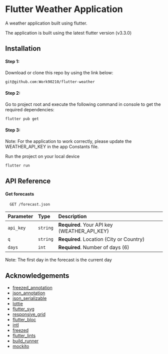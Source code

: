
# Flutter Weather Application

A weather application built using flutter. 

The application is built using the latest flutter version (v3.3.0)



## Installation

#### Step 1:
Download or clone this repo by using the link below:
```bash
git@github.com:Work90210/flutter-weather
```
#### Step 2:
Go to project root and execute the following command in console to get the required dependencies:
```bash
flutter pub get 
```
#### Step 3:
Note: For the application to work correctly, please update the WEATHER_API_KEY in the app Constants file.

Run the project on your local device
```bash
flutter run
```
## API Reference

#### Get forecasts

```http
  GET /forecast.json
```

| Parameter | Type     | Description                |
| :-------- | :------- | :------------------------- |
| `api_key` | `string` | **Required**. Your API key (WEATHER_API_KEY) |
| `q` | `string` | **Required**. Location (City or Country) |
| `days` | `int` | **Required**. Number of days (6) |

Note: The first day in the forecast is the current day



## Acknowledgements

 - [freezed_annotation](https://pub.dev/packages/freezed_annotation)
 - [json_annotation](https://pub.dev/packages/json_annotation)
 - [json_serializable](https://pub.dev/packages/json_serializable)
 - [lottie](https://pub.dev/packages/lottie)
 - [flutter_svg](https://pub.dev/packages/flutter_svg)
 - [responsive_grid](https://pub.dev/packages/responsive_grid)
 - [flutter_bloc](https://pub.dev/packages/flutter_bloc)
 - [intl](https://pub.dev/packages/intl)
 - [freezed](https://pub.dev/packages/freezed)
 - [flutter_lints](https://pub.dev/packages/flutter_lints)
 - [build_runner](https://pub.dev/packages/build_runner)
 - [mockito](https://pub.dev/packages/mockito)

